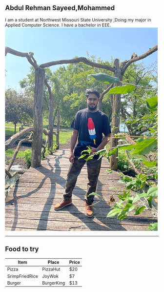 ## Abdul Rehman Sayeed,Mohammed
I am a student at Northwest Missouri State University ,Doing my major in Applied Computer Science. I have a bachelor in EEE.
![MyPicture](lab2.jpeg)

---

## Food to try

| Item | Place | Price|
| --- | --- | --- |
| Pizza | PizzaHut | $20 |
| SrimpFriedRice | JoyWok | $7 |
| Burger | BurgerKing | $13